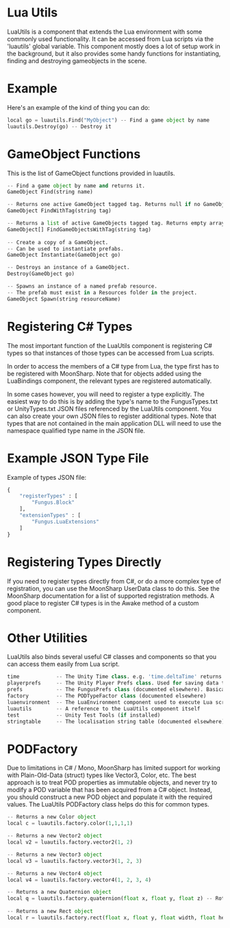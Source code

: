 # Lua Utils

LuaUtils is a component that extends the Lua environment with some commonly used functionality. It can be accessed from Lua scripts via the 'luautils' global variable. This component mostly does a lot of setup work in the background, but it also provides some handy functions for instantiating, finding and destroying gameobjects in the scene.

# Example

Here's an example of the kind of thing you can do:
```python
local go = luautils.Find("MyObject") -- Find a game object by name
luautils.Destroy(go) -- Destroy it
```

# GameObject Functions

This is the list of GameObject functions provided in luautils.

```python
-- Find a game object by name and returns it.
GameObject Find(string name)

-- Returns one active GameObject tagged tag. Returns null if no GameObject was found.
GameObject FindWithTag(string tag)

-- Returns a list of active GameObjects tagged tag. Returns empty array if no GameObject was found.
GameObject[] FindGameObjectsWithTag(string tag)
			
-- Create a copy of a GameObject.
-- Can be used to instantiate prefabs.
GameObject Instantiate(GameObject go)

-- Destroys an instance of a GameObject.
Destroy(GameObject go)

-- Spawns an instance of a named prefab resource.
-- The prefab must exist in a Resources folder in the project.
GameObject Spawn(string resourceName)
```

# Registering C# Types

The most important function of the LuaUtils component is registering C# types so that instances of those types can be accessed from Lua scripts. 

In order to access the members of a C# type from Lua, the type first has to be registered with MoonSharp. Note that for objects added using the LuaBindings component, the relevant types are registered automatically.

In some cases however, you will need to register a type explicitly. The easiest way to do this is by adding the type's name to the FungusTypes.txt or UnityTypes.txt JSON files referenced by the LuaUtils component. You can also create your own JSON files to register additional types. Note that types that are not contained in the main application DLL will need to use the namespace qualified type name in the JSON file.

# Example JSON Type File

Example of types JSON file:
```python
{
    "registerTypes" : [
        "Fungus.Block"
    ],
    "extensionTypes" : [
        "Fungus.LuaExtensions"
    ]
}
```

# Registering Types Directly

If you need to register types directly from C#, or do a more complex type of registration, you can use the MoonSharp UserData class to do this. See the MoonSharp documentation for a list of supported registration methods. A good place to register C# types is in the Awake method of a custom component.

# Other Utilities

LuaUtils also binds several useful C# classes and components so that you can access them easily from Lua script.

```python
time 			-- The Unity Time class. e.g. 'time.deltaTime' returns the delta time for this frame.
playerprefs		-- The Unity Player Prefs class. Used for saving data to disk.
prefs 			-- The FungusPrefs class (documented elsewhere). Basically a wrapper around PlayerPrefs that adds a slots systems.
factory 		-- The PODTypeFactor class (documented elsewhere)
luaenvironment 	-- The LuaEnvironment component used to execute Lua scripts
luautils 		-- A reference to the LuaUtils component itself
test 			-- Unity Test Tools (if installed)
stringtable 	-- The localisation string table (documented elsewhere)
```

# PODFactory

Due to limitations in C# / Mono, MoonSharp has limited support for working with Plain-Old-Data (struct) types like Vector3, Color, etc. The best approach is to treat POD properties as immutable objects, and never try to modify a POD variable that has been acquired from a C# object. Instead, you should construct a new POD object and populate it with the required values. The LuaUtils PODFactory class helps do this for common types.

```python
-- Returns a new Color object
local c = luautils.factory.color(1,1,1,1)

-- Returns a new Vector2 object
local v2 = luautils.factory.vector2(1, 2)

-- Returns a new Vector3 object
local v3 = luautils.factory.vector3(1, 2, 3)

-- Returns a new Vector4 object
local v4 = luautils.factory.vector4(1, 2, 3, 4)

-- Returns a new Quaternion object
local q = luautils.factory.quaternion(float x, float y, float z) -- Rotation in euler angles
			
-- Returns a new Rect object
local r = luautils.factory.rect(float x, float y, float width, float height)
```







